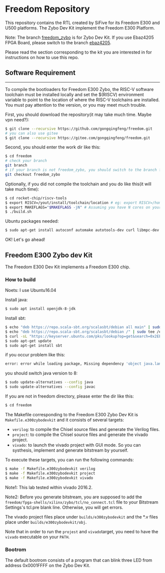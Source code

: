 # Freedom Repository

This repository contains the RTL created by SiFive for its Freedom E300 and U500
platforms. The Zybo Dev Kit 
implement the Freedom E300 Platform.

Note: The branch [freedom_zybo](https://github.com/gongqingfeng/freedom/tree/freedom_zybo)  is for Zybo Dev Kit. If you use Ebaz4205 FPGA Board, please switch to the branch [ebaz4205](https://github.com/gongqingfeng/freedom/tree/ebaz4205).


Please read the section corresponding to the kit you are interested in for
instructions on how to use this repo.

## Software Requirement
--------------------
To compile the bootloaders for Freedom E300 Zybo, the RISC-V software toolchain must be installed locally and
set the $(RISCV) environment variable to point to the location of where the
RISC-V toolchains are installed. You must pay attention to the version, or 
you may meet much trouble.

First, you should download the repository(it may take much time. Maybe vpn need?):
```sh
$ git clone --recursive https://github.com/gongqingfeng/freedom.git
# you can also use gitee
$ git clone --recursive https://gitee.com/gongqingfeng/freedom.git
```

Second, you should enter the work dir like this:
```sh
$ cd freedom
# check your branch
git branch
# if your branch is not freedom_zybo, you should switch to the branch freedom_zybo
git checkout freedom_zybo
```

Optionally, if you did not compile the toolchain and you do like this(it will take much time):
```sh
$ cd rocket-chip/riscv-tools
$ export RISCV=/yout/install/toolchain/location # eg: export RISCV=/home/xx/xxx/risc-v_dev/tools
$ export MAKEFLAGS="$MAKEFLAGS -jN" # Assuming you have N cores on your host system
$ ./build.sh
```
Ubuntu packages needed:
```sh
$ sudo apt-get install autoconf automake autotools-dev curl libmpc-dev libmpfr-dev libgmp-dev libusb-1.0-0-dev gawk build-essentia
```
OK! Let's go ahead!

## Freedom E300 Zybo dev Kit

The Freedom E300 Dev Kit implements a Freedom E300 chip.

### How to build
Noets: I use Ubuntu16.04

Install java:
```sh
$ sudo apt install openjdk-8-jdk
```

Install sbt:
```sh
$ echo "deb https://repo.scala-sbt.org/scalasbt/debian all main" | sudo tee /etc/apt/sources.list.d/sbt.list
$ echo "deb https://repo.scala-sbt.org/scalasbt/debian /" | sudo tee /etc/apt/sources.list.d/sbt_old.list
$ curl -sL "https://keyserver.ubuntu.com/pks/lookup?op=get&search=0x2EE0EA64E40A89B84B2DF73499E82A75642AC823" | sudo apt-key add
$ sudo apt-get update
$ sudo apt-get install sbt
```

if you occur problem like this:
```sh
error: error while loading package, Missing dependency 'object java.lang.Object in compiler mirror', required by
```
you should switch java version to 8:
```sh
$ sudo update-alternatives --config java
$ sudo update-alternatives --config javac
```

If you are not in freedom directory, please enter the dir like this:
```sh
$ cd freedom
```

The Makefile corresponding to the Freedom E300 Zybo Dev Kit is
`Makefile.e300zybodevkit` and it consists of several targets:

- `verilog`: to compile the Chisel source files and generate the Verilog files.
- `project`: to compile the Chisel source files and generate the vivado project.
- `vivado`: to launch the vivado project with GUI mode. So you can systhesis, implement and generate bitstream by yourself.

To execute these targets, you can run the following commands:

```sh
$ make -f Makefile.e300zybodevkit verilog
$ make -f Makefile.e300zybodevkit project
$ make -f Makefile.e300zybodevkit vivado
```
Note1: This lab tested within vivado 2016.2.

Note2: Before you generate bitstream, you are supposed to add the `freedom/fpga-shells/xilinx/zybo/tcl/no_connect.tcl` file to your Bitstream Settings's tcl.pre blank line. Otherwise, you will get errors.

The vivado project files place under `builds/e300zybodevkit` and the *.v files place under `builds/e300zybodevkit/obj`.

Note that in order to run the `projest` and `vivado`target, you need to have the `vivado`
executable on your `PATH`.

### Bootrom

The default bootrom consists of a program that can blink three LED from address 0x0001FFFF on the Zybo Dev Kit.